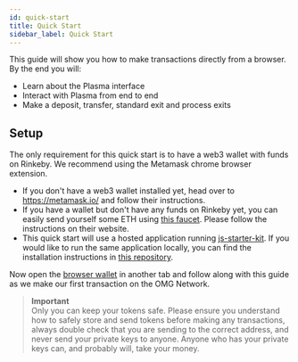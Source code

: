 ```yaml
---
id: quick-start
title: Quick Start
sidebar_label: Quick Start
---
```


This guide will show you how to make transactions directly from a browser. By the end you will:

* Learn about the Plasma interface
* Interact with Plasma from end to end
* Make a deposit, transfer, standard exit and process exits

## Setup

The only requirement for this quick start is to have a web3 wallet with funds on Rinkeby. We recommend using the Metamask chrome browser extension.

* If you don't have a web3 wallet installed yet, head over to https://metamask.io/ and follow their instructions.
* If you have a wallet but don't have any funds on Rinkeby yet, you can easily send yourself some ETH using [this faucet](https://faucet.rinkeby.io/). Please follow the instructions on their website. 
* This quick start will use a hosted application running [js-starter-kit](https://github.com/omisego/js-starter-kit). If you would like to run the same application locally, you can find the installation instructions in [this repository](https://github.com/omisego/js-starter-kit).

Now open the [browser wallet]() in another tab and follow along with this guide as we make our first transaction on the OMG Network.

> **Important**  
Only you can keep your tokens safe. Please ensure you understand how to safely store and send tokens before making any transactions, always double check that you are sending to the correct address, and never send your private keys to anyone. Anyone who has your private keys can, and probably will, take your money.
